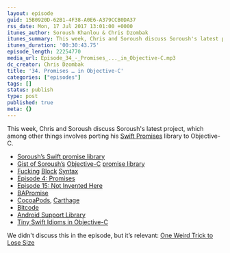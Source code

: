 ```yaml
---
layout: episode
guid: 15B0920D-62B1-4F38-A0E6-A379CCB0DA37
rss_date: Mon, 17 Jul 2017 13:01:00 +0000
itunes_author: Soroush Khanlou & Chris Dzombak
itunes_summary: This week, Chris and Soroush discuss Soroush's latest project, which among other things involves porting his Swift Promises library to Objective-C.
itunes_duration: '00:30:43.75'
episode_length: 22254770
media_url: Episode_34_-_Promises_..._in_Objective-C.mp3
dc_creator: Chris Dzombak
title: '34. Promises … in Objective-C'
categories: ["episodes"]
tags: []
status: publish
type: post
published: true
meta: {}
---
```

This week, Chris and Soroush discuss Soroush's latest project, which among other things involves porting his <a href="https://github.com/khanlou/Promise">Swift Promises</a> library to Objective-C.

- [Soroush’s Swift promise library](https://github.com/khanlou/Promise)
- [Gist of Soroush’s](https://gist.github.com/khanlou/7d6f2914099d884767cb1b2c58101806) [Objective-C](https://gist.github.com/khanlou/7d6f2914099d884767cb1b2c58101806) [promise library](https://gist.github.com/khanlou/7d6f2914099d884767cb1b2c58101806)
- [F](http://fuckingblocksyntax.com/)[ucking](http://fuckingblocksyntax.com/) [B](http://fuckingblocksyntax.com/)[lock](http://fuckingblocksyntax.com/) [S](http://fuckingblocksyntax.com/)[yntax](http://fuckingblocksyntax.com/)
- [Episode 4: Promises](https://fatalerror.fm/episodes/2016/9/12/4-promises)
- [Episode 15: Not Invented Here](https://fatalerror.fm/episodes/2017/1/30/15-not-invented-here)
- [BAPromise](https://github.com/benski/BAPromise/)
- [CocoaPods](https://cocoapods.org/), [Carthage](https://github.com/Carthage/Carthage)
- [Bitcode](https://developer.apple.com/library/content/documentation/IDEs/Conceptual/AppDistributionGuide/AppThinning/AppThinning.html#//apple_ref/doc/uid/TP40012582-CH35-SW2)
- [Android Support Library](https://developer.android.com/topic/libraries/support-library/index.html)
- [Tiny Swift Idioms in Objective-C](https://www.dzombak.com/blog/2015/02/Tiny-Swift-idioms-in-ObjC.html)

We didn't discuss this in the episode, but it’s relevant: [One Weird Trick to Lose Size](https://blog.halide.cam/one-weird-trick-to-lose-size-c0a4013de331)
